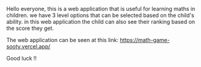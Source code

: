 Hello everyone, this is a web application that is useful for learning maths in children. we have 3 level options that can be selected based on the child's ability. in this web application the child can also see their ranking based on the score they get. 

The web application can be seen at this link: https://math-game-sooty.vercel.app/

Good luck !!

